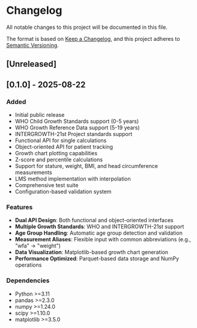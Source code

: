 # Changelog

All notable changes to this project will be documented in this file.

The format is based on [Keep a Changelog](https://keepachangelog.com/en/1.0.0/),
and this project adheres to [Semantic Versioning](https://semver.org/spec/v2.0.0.html).

## [Unreleased]

## [0.1.0] - 2025-08-22

### Added
- Initial public release
- WHO Child Growth Standards support (0-5 years)
- WHO Growth Reference Data support (5-19 years)
- INTERGROWTH-21st Project standards support
- Functional API for single calculations
- Object-oriented API for patient tracking
- Growth chart plotting capabilities
- Z-score and percentile calculations
- Support for stature, weight, BMI, and head circumference measurements
- LMS method implementation with interpolation
- Comprehensive test suite
- Configuration-based validation system

### Features
- **Dual API Design**: Both functional and object-oriented interfaces
- **Multiple Growth Standards**: WHO and INTERGROWTH-21st support
- **Age Group Handling**: Automatic age group detection and validation
- **Measurement Aliases**: Flexible input with common abbreviations (e.g., "wfa" → "weight")
- **Data Visualization**: Matplotlib-based growth chart generation
- **Performance Optimized**: Parquet-based data storage and NumPy operations

### Dependencies
- Python >=3.11
- pandas >=2.3.0
- numpy >=1.24.0
- scipy >=1.10.0
- matplotlib >=3.5.0
